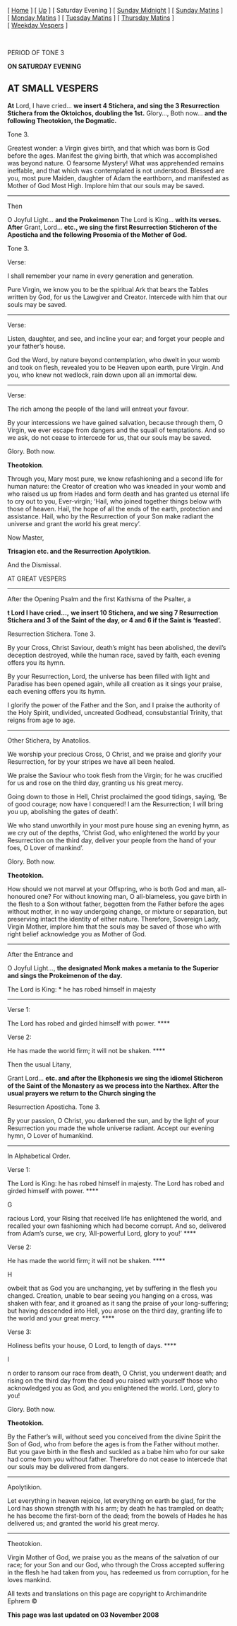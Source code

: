 \[ [Home](index.md) \] \[ [Up](tone3.md) \] \[ Saturday Evening \] \[ [Sunday Midnight](sun3nc.md) \] \[ [Sunday Matins](sun3mc.md) \] \[ [Monday Matins](monday_matins2.md) \] \[ [Tuesday Matins](tuesday_matins2.md) \] \[ [Thursday Matins](thursday_matins3.md) \] \[ [Weekday Vespers](weekday_vespers2.md) \]

 

PERIOD OF TONE 3

**ON SATURDAY EVENING**

AT SMALL VESPERS
----------------

**At** Lord, I have cried… **we insert 4 Stichera, and sing the 3 Resurrection Stichera from the Oktoichos, doubling the 1st.** Glory…, Both now… **and the following Theotokion, the Dogmatic.**

Tone 3.

Greatest wonder: a Virgin gives birth, and that which was born is God before the ages. Manifest the giving birth, that which was accomplished was beyond nature. O fearsome Mystery! What was apprehended remains ineffable, and that which was contemplated is not understood. Blessed are you, most pure Maiden, daughter of Adam the earthborn, and manifested as Mother of God Most High. Implore him that our souls may be saved.

****

Then

O Joyful Light… **and the Prokeimenon** The Lord is King… **with its verses. After** Grant, Lord… **etc., we sing the first Resurrection Sticheron of the Aposticha and the following Prosomia of the Mother of God.**

Tone 3.

Verse:

I shall remember your name in every generation and generation.

Pure Virgin, we know you to be the spiritual Ark that bears the Tables written by God, for us the Lawgiver and Creator. Intercede with him that our souls may be saved.

****

Verse:

Listen, daughter, and see, and incline your ear; and forget your people and your father’s house.

God the Word, by nature beyond contemplation, who dwelt in your womb and took on flesh, revealed you to be Heaven upon earth, pure Virgin. And you, who knew not wedlock, rain down upon all an immortal dew.

****

Verse:

The rich among the people of the land will entreat your favour.

By your intercessions we have gained salvation, because through them, O Virgin, we ever escape from dangers and the squall of temptations. And so we ask, do not cease to intercede for us, that our souls may be saved.

Glory. Both now.

**Theotokion**.

Through you, Mary most pure, we know refashioning and a second life for human nature: the Creator of creation who was kneaded in your womb and who raised us up from Hades and form death and has granted us eternal life to cry out to you, Ever-virgin; ‘Hail, who joined together things below with those of heaven. Hail, the hope of all the ends of the earth, protection and assistance. Hail, who by the Resurrection of your Son make radiant the universe and grant the world his great mercy’.

Now Master,

**Trisagion etc. and the Resurrection Apolytikion.**

And the Dismissal.

AT GREAT VESPERS

****

After the Opening Psalm and the first Kathisma of the Psalter, a

**t Lord I have cried…,** **we insert 10 Stichera, and we sing 7 Resurrection Stichera and 3 of the Saint of the day, or 4 and 6 if the Saint is ‘feasted’.**

Resurrection Stichera. Tone 3.

By your Cross, Christ Saviour, death’s might has been abolished, the devil’s deception destroyed, while the human race, saved by faith, each evening offers you its hymn.

By your Resurrection, Lord, the universe has been filled with light and Paradise has been opened again, while all creation as it sings your praise, each evening offers you its hymn.

I glorify the power of the Father and the Son, and I praise the authority of the Holy Spirit, undivided, uncreated Godhead, consubstantial Trinity, that reigns from age to age.

****

Other Stichera, by Anatolios.

We worship your precious Cross, O Christ, and we praise and glorify your Resurrection, for by your stripes we have all been healed.

We praise the Saviour who took flesh from the Virgin; for he was crucified for us and rose on the third day, granting us his great mercy.

Going down to those in Hell, Christ proclaimed the good tidings, saying, ‘Be of good courage; now have I conquered! I am the Resurrection; I will bring you up, abolishing the gates of death’.

We who stand unworthily in your most pure house sing an evening hymn, as we cry out of the depths, ‘Christ God, who enlightened the world by your Resurrection on the third day, deliver your people from the hand of your foes, O Lover of mankind’.

Glory. Both now.

**Theotokion.**

How should we not marvel at your Offspring, who is both God and man, all-honoured one? For without knowing man, O all-blameless, you gave birth in the flesh to a Son without father, begotten from the Father before the ages without mother, in no way undergoing change, or mixture or separation, but preserving intact the identity of either nature. Therefore, Sovereign Lady, Virgin Mother, implore him that the souls may be saved of those who with right belief acknowledge you as Mother of God.

****

After the Entrance and

O Joyful Light…, **the designated Monk makes a metania to the Superior and sings the Prokeimenon of the day.**

The Lord is King: \* he has robed himself in majesty

****

Verse 1:

The Lord has robed and girded himself with power. ****

Verse 2:

He has made the world firm; it will not be shaken. ****

Then the usual Litany,

Grant Lord… **etc. and after the Ekphonesis we sing the idiomel Sticheron of the Saint of the Monastery as we process into the Narthex. After the usual prayers we return to the Church singing the**

Resurrection Aposticha. Tone 3.

By your passion, O Christ, you darkened the sun, and by the light of your Resurrection you made the whole universe radiant. Accept our evening hymn, O Lover of humankind.

****

In Alphabetical Order.

Verse 1:

The Lord is King: he has robed himself in majesty. The Lord has robed and girded himself with power. ****

G

racious Lord, your Rising that received life has enlightened the world, and recalled your own fashioning which had become corrupt. And so, delivered from Adam’s curse, we cry, ‘All-powerful Lord, glory to you!’ ****

Verse 2:

He has made the world firm; it will not be shaken. ****

H

owbeit that as God you are unchanging, yet by suffering in the flesh you changed. Creation, unable to bear seeing you hanging on a cross, was shaken with fear, and it groaned as it sang the praise of your long-suffering; but having descended into Hell, you arose on the third day, granting life to the world and your great mercy. ****

Verse 3:

Holiness befits your house, O Lord, to length of days. ****

I

n order to ransom our race from death, O Christ, you underwent death; and rising on the third day from the dead you raised with yourself those who acknowledged you as God, and you enlightened the world. Lord, glory to you!

Glory. Both now.

**Theotokion.**

By the Father’s will, without seed you conceived from the divine Spirit the Son of God, who from before the ages is from the Father without mother. But you gave birth in the flesh and suckled as a babe him who for our sake had come from you without father. Therefore do not cease to intercede that our souls may be delivered from dangers.

****

Apolytikion.

Let everything in heaven rejoice, let everything on earth be glad, for the Lord has shown strength with his arm; by death he has trampled on death; he has become the first-born of the dead; from the bowels of Hades he has delivered us; and granted the world his great mercy.

****

Theotokion.

Virgin Mother of God, we praise you as the means of the salvation of our race; for your Son and our God, who through the Cross accepted suffering in the flesh he had taken from you, has redeemed us from corruption, for he loves mankind.

All texts and translations on this page are copyright to
Archimandrite Ephrem ©

**This page was last updated on 03 November 2008**
